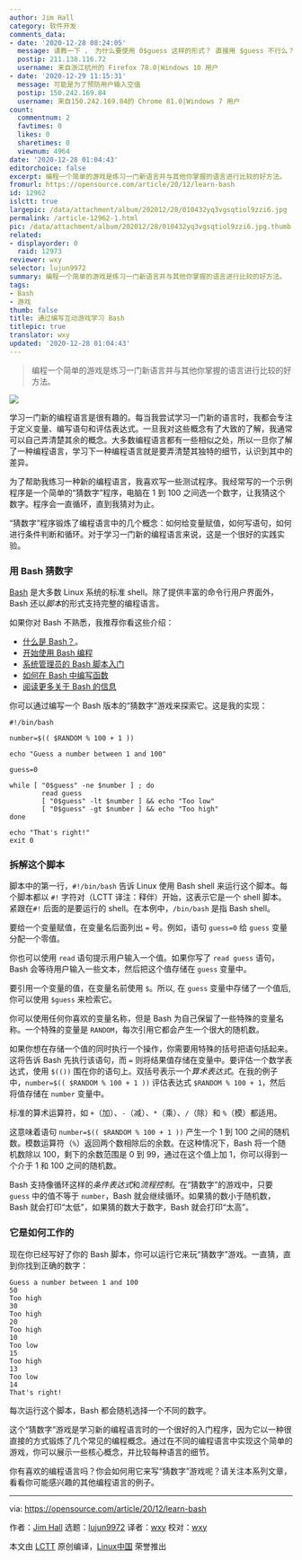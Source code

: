 ```yaml
---
author: Jim Hall
category: 软件开发
comments_data:
- date: '2020-12-28 08:24:05'
  message: 请教一下 ， 为什么要使用 0$guess 这样的形式？ 直接用 $guess 不行么？
  postip: 211.138.116.72
  username: 来自浙江杭州的 Firefox 78.0|Windows 10 用户
- date: '2020-12-29 11:15:31'
  message: 可能是为了预防用户输入空值
  postip: 150.242.169.84
  username: 来自150.242.169.84的 Chrome 81.0|Windows 7 用户
count:
  commentnum: 2
  favtimes: 0
  likes: 0
  sharetimes: 0
  viewnum: 4964
date: '2020-12-28 01:04:43'
editorchoice: false
excerpt: 编程一个简单的游戏是练习一门新语言并与其他你掌握的语言进行比较的好方法。
fromurl: https://opensource.com/article/20/12/learn-bash
id: 12962
islctt: true
largepic: /data/attachment/album/202012/28/010432yq3vgsqtiol9zzi6.jpg
permalink: /article-12962-1.html
pic: /data/attachment/album/202012/28/010432yq3vgsqtiol9zzi6.jpg.thumb.jpg
related:
- displayorder: 0
  raid: 12973
reviewer: wxy
selector: lujun9972
summary: 编程一个简单的游戏是练习一门新语言并与其他你掌握的语言进行比较的好方法。
tags:
- Bash
- 游戏
thumb: false
title: 通过编写互动游戏学习 Bash
titlepic: true
translator: wxy
updated: '2020-12-28 01:04:43'
---
```



> 
> 编程一个简单的游戏是练习一门新语言并与其他你掌握的语言进行比较的好方法。
> 
> 
> 


![](/data/attachment/album/202012/28/010432yq3vgsqtiol9zzi6.jpg)


学习一门新的编程语言是很有趣的。每当我尝试学习一门新的语言时，我都会专注于定义变量、编写语句和评估表达式。一旦我对这些概念有了大致的了解，我通常可以自己弄清楚其余的概念。大多数编程语言都有一些相似之处，所以一旦你了解了一种编程语言，学习下一种编程语言就是要弄清楚其独特的细节，认识到其中的差异。


为了帮助我练习一种新的编程语言，我喜欢写一些测试程序。我经常写的一个示例程序是一个简单的“猜数字”程序，电脑在 1 到 100 之间选一个数字，让我猜这个数字。程序会一直循环，直到我猜对为止。


“猜数字”程序锻炼了编程语言中的几个概念：如何给变量赋值，如何写语句，如何进行条件判断和循环。对于学习一门新的编程语言来说，这是一个很好的实践实验。


### 用 Bash 猜数字


[Bash](https://en.wikipedia.org/wiki/Bash_(Unix_shell)) 是大多数 Linux 系统的标准 shell。除了提供丰富的命令行用户界面外，Bash 还以*脚本*的形式支持完整的编程语言。


如果你对 Bash 不熟悉，我推荐你看这些介绍：


* [什么是 Bash？](https://opensource.com/resources/what-bash)。
* [开始使用 Bash 编程](https://opensource.com/article/20/4/bash-programming-guide)
* [系统管理员的 Bash 脚本入门](https://opensource.com/article/20/4/bash-sysadmins-ebook)
* [如何在 Bash 中编写函数](https://opensource.com/article/20/6/bash-functions)
* [阅读更多关于 Bash 的信息](https://opensource.com/tags/bash)


你可以通过编写一个 Bash 版本的“猜数字”游戏来探索它。这是我的实现：



```
#!/bin/bash

number=$(( $RANDOM % 100 + 1 ))

echo "Guess a number between 1 and 100"

guess=0

while [ "0$guess" -ne $number ] ; do
        read guess
        [ "0$guess" -lt $number ] && echo "Too low"
        [ "0$guess" -gt $number ] && echo "Too high"
done

echo "That's right!"
exit 0

```

### 拆解这个脚本


脚本中的第一行，`#!/bin/bash` 告诉 Linux 使用 Bash shell 来运行这个脚本。每个脚本都以 `#!` 字符对（LCTT 译注：释伴）开始，这表示它是一个 shell 脚本。紧跟在`#!` 后面的是要运行的 shell。在本例中，`/bin/bash` 是指 Bash shell。


要给一个变量赋值，在变量名后面列出 `=` 号。例如，语句 `guess=0` 给 `guess` 变量分配一个零值。


你也可以使用 `read` 语句提示用户输入一个值。如果你写了 `read guess` 语句，Bash 会等待用户输入一些文本，然后把这个值存储在 `guess` 变量中。


要引用一个变量的值，在变量名前使用 `$`。所以, 在 `guess` 变量中存储了一个值后, 你可以使用 `$guess` 来检索它。


你可以使用任何你喜欢的变量名称，但是 Bash 为自己保留了一些特殊的变量名称。一个特殊的变量是 `RANDOM`，每次引用它都会产生一个很大的随机数。


如果你想在存储一个值的同时执行一个操作，你需要用特殊的括号把语句括起来。这将告诉 Bash 先执行该语句，而 `=` 则将结果值存储在变量中。要评估一个数学表达式，使用 `$(())` 围在你的语句上。双括号表示一个*算术表达式*。在我的例子中，`number=$(( $RANDOM % 100 + 1 ))` 评估表达式 `$RANDOM % 100 + 1`，然后将值存储在 `number` 变量中。


标准的算术运算符，如 `+`（加）、`-`（减）、`*`（乘）、`/`（除）和 `%`（模）都适用。


这意味着语句 `number=$(( $RANDOM % 100 + 1 ))` 产生一个 1 到 100 之间的随机数。模数运算符（`%`）返回两个数相除后的余数。在这种情况下，Bash 将一个随机数除以 100，剩下的余数范围是 0 到 99，通过在这个值上加 1，你可以得到一个介于 1 和 100 之间的随机数。


Bash 支持像循环这样的*条件表达式*和*流程控制*。在“猜数字”的游戏中，只要 `guess` 中的值不等于 `number`，Bash 就会继续循环。如果猜的数小于随机数，Bash 就会打印“太低”，如果猜的数大于数字，Bash 就会打印“太高”。


### 它是如何工作的


现在你已经写好了你的 Bash 脚本，你可以运行它来玩“猜数字”游戏。一直猜，直到你找到正确的数字：



```
Guess a number between 1 and 100
50
Too high
30
Too high
20
Too high
10
Too low
15
Too high
13
Too low
14
That's right!

```

每次运行这个脚本，Bash 都会随机选择一个不同的数字。


这个“猜数字”游戏是学习新的编程语言时的一个很好的入门程序，因为它以一种很直接的方式锻炼了几个常见的编程概念。通过在不同的编程语言中实现这个简单的游戏，你可以展示一些核心概念，并比较每种语言的细节。


你有喜欢的编程语言吗？你会如何用它来写“猜数字”游戏呢？请关注本系列文章，看看你可能感兴趣的其他编程语言的例子。




---


via: <https://opensource.com/article/20/12/learn-bash>


作者：[Jim Hall](https://opensource.com/users/jim-hall) 选题：[lujun9972](https://github.com/lujun9972) 译者：[wxy](https://github.com/wxy) 校对：[wxy](https://github.com/wxy)


本文由 [LCTT](https://github.com/LCTT/TranslateProject) 原创编译，[Linux中国](https://linux.cn/) 荣誉推出